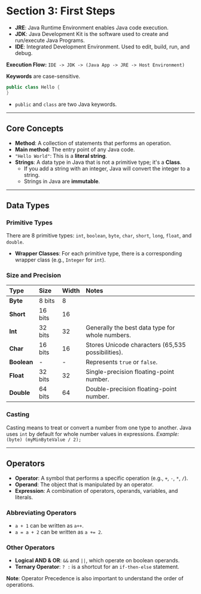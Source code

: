# Section 3: First Steps


  * **JRE**: Java Runtime Environment enables Java code execution.
  * **JDK**: Java Development Kit is the software used to create and run/execute Java Programs.
  * **IDE**: Integrated Development Environment. Used to edit, build, run, and debug.

**Execution Flow:**
`IDE -> JDK -> (Java App -> JRE -> Host Environment)`

**Keywords** are case-sensitive.

```java
public class Hello {
}
```

  * `public` and `class` are two Java keywords.

-----

## Core Concepts

  * **Method**: A collection of statements that performs an operation.
  * **Main method**: The entry point of any Java code.
  * `"Hello World"`: This is a **literal string**.
  * **Strings**: A data type in Java that is not a primitive type; it's a **Class**.
      * If you add a string with an integer, Java will convert the integer to a string.
      * Strings in Java are **immutable**.

-----

## Data Types

### Primitive Types

There are 8 primitive types: `int`, `boolean`, `byte`, `char`, `short`, `long`, `float`, and `double`.

  * **Wrapper Classes**: For each primitive type, there is a corresponding wrapper class (e.g., `Integer` for `int`).

### Size and Precision

| Type | Size | Width | Notes |
| :--- | :--- | :--- | :--- |
| **Byte** | 8 bits | 8 | |
| **Short** | 16 bits | 16 | |
| **Int** | 32 bits | 32 | Generally the best data type for whole numbers. |
| **Char** | 16 bits | 16 | Stores Unicode characters (65,535 possibilities). |
| **Boolean** | - | - | Represents `true` or `false`. |
| **Float** | 32 bits | 32 | Single-precision floating-point number. |
| **Double** | 64 bits | 64 | Double-precision floating-point number. |

### Casting

Casting means to treat or convert a number from one type to another. Java uses `int` by default for whole number values in expressions.
*Example:* `(byte) (myMinByteValue / 2);`

-----

## Operators

  * **Operator**: A symbol that performs a specific operation (e.g., `+`, `-`, `*`, `/`).
  * **Operand**: The object that is manipulated by an operator.
  * **Expression**: A combination of operators, operands, variables, and literals.

### Abbreviating Operators

  * `a + 1` can be written as `a++`.
  * `a = a + 2` can be written as `a += 2`.

### Other Operators

  * **Logical AND & OR**: `&&` and `||`, which operate on boolean operands.
  * **Ternary Operator**: `? :` is a shortcut for an `if-then-else` statement.

**Note**: Operator Precedence is also important to understand the order of operations.
